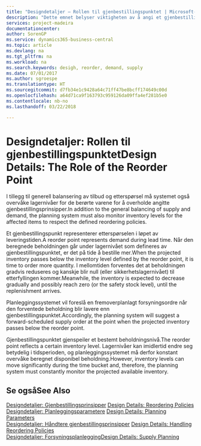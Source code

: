```yaml
---
title: "Designdetaljer – Rollen til gjenbestillingspunktet | Microsoft-dokumentasjon"
description: "Dette emnet belyser viktigheten av å angi et gjenbestillingspunkt, slik at du vet når du må bestille mer."
services: project-madeira
documentationcenter: 
author: SorenGP
ms.service: dynamics365-business-central
ms.topic: article
ms.devlang: na
ms.tgt_pltfrm: na
ms.workload: na
ms.search.keywords: desigh, reorder, demand, supply
ms.date: 07/01/2017
ms.author: sgroespe
ms.translationtype: HT
ms.sourcegitcommit: d7fb34e1c9428a64c71ff47be8bcff174649c00d
ms.openlocfilehash: a64d71ca9f163793c959126da09ffa4ef281b5e0
ms.contentlocale: nb-no
ms.lasthandoff: 03/22/2018

---
```

# <a name="design-details-the-role-of-the-reorder-point"></a><span data-ttu-id="b9724-103">Designdetaljer: Rollen til gjenbestillingspunktet</span><span class="sxs-lookup"><span data-stu-id="b9724-103">Design Details: The Role of the Reorder Point</span></span>
<span data-ttu-id="b9724-104">I tillegg til generell balansering av tilbud og etterspørsel må systemet også overvåke lagernivåer for de berørte varene for å overholde angitte gjenbestillingsprinsipper.</span><span class="sxs-lookup"><span data-stu-id="b9724-104">In addition to the general balancing of supply and demand, the planning system must also monitor inventory levels for the affected items to respect the defined reordering policies.</span></span>  
  
<span data-ttu-id="b9724-105">Et gjenbestillingspunkt representerer etterspørselen i løpet av leveringstiden.</span><span class="sxs-lookup"><span data-stu-id="b9724-105">A reorder point represents demand during lead time.</span></span> <span data-ttu-id="b9724-106">Når den beregnede beholdningen går under lagernivået som defineres av gjenbestillingspunktet, er det på tide å bestille mer.</span><span class="sxs-lookup"><span data-stu-id="b9724-106">When the projected inventory passes below the inventory level defined by the reorder point, it is time to order more quantity.</span></span> <span data-ttu-id="b9724-107">I mellomtiden forventes det at beholdningen gradvis reduseres og kanskje blir null (eller sikkerhetslagernivået) til etterfyllingen kommer.</span><span class="sxs-lookup"><span data-stu-id="b9724-107">Meanwhile, the inventory is expected to decrease gradually and possibly reach zero (or the safety stock level), until the replenishment arrives.</span></span>  
  
<span data-ttu-id="b9724-108">Planleggingssystemet vil foreslå en fremoverplanlagt forsyningsordre når den forventede beholdning blir lavere enn gjenbestillingspunktet.</span><span class="sxs-lookup"><span data-stu-id="b9724-108">Accordingly, the planning system will suggest a forward-scheduled supply order at the point when the projected inventory passes below the reorder point.</span></span>  
  
<span data-ttu-id="b9724-109">Gjenbestillingspunktet gjenspeiler et bestemt beholdningsnivå.</span><span class="sxs-lookup"><span data-stu-id="b9724-109">The reorder point reflects a certain inventory level.</span></span> <span data-ttu-id="b9724-110">Lagernivåer kan imidlertid endre seg betydelig i tidsperioden, og planleggingssystemet må derfor konstant overvåke beregnet disponibel beholdning.</span><span class="sxs-lookup"><span data-stu-id="b9724-110">However, inventory levels can move significantly during the time bucket and, therefore, the planning system must constantly monitor the projected available inventory.</span></span>  
  
## <a name="see-also"></a><span data-ttu-id="b9724-111">Se også</span><span class="sxs-lookup"><span data-stu-id="b9724-111">See Also</span></span>  
<span data-ttu-id="b9724-112">[Designdetaljer: Gjenbestillingsprinsipper](design-details-reordering-policies.md) </span><span class="sxs-lookup"><span data-stu-id="b9724-112">[Design Details: Reordering Policies](design-details-reordering-policies.md) </span></span>  
<span data-ttu-id="b9724-113">[Designdetaljer: Planleggingsparametere](design-details-planning-parameters.md) </span><span class="sxs-lookup"><span data-stu-id="b9724-113">[Design Details: Planning Parameters](design-details-planning-parameters.md) </span></span>  
<span data-ttu-id="b9724-114">[Designdetaljer: Håndtere gjenbestillingsprinsipper](design-details-handling-reordering-policies.md) </span><span class="sxs-lookup"><span data-stu-id="b9724-114">[Design Details: Handling Reordering Policies](design-details-handling-reordering-policies.md) </span></span>  
[<span data-ttu-id="b9724-115">Designdetaljer: Forsyningsplanlegging</span><span class="sxs-lookup"><span data-stu-id="b9724-115">Design Details: Supply Planning</span></span>](design-details-supply-planning.md)
